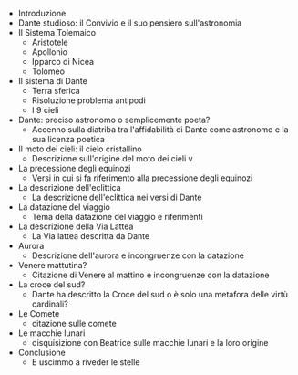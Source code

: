 - Introduzione
- Dante studioso: il Convivio e il suo pensiero sull'astronomia
- Il Sistema Tolemaico
    - Aristotele
    - Apollonio
    - Ipparco di Nicea
    - Tolomeo
- Il sistema di Dante
    - Terra sferica
    - Risoluzione problema antipodi
    - I 9 cieli
- Dante: preciso astronomo o semplicemente poeta?
    - Accenno sulla diatriba tra l'affidabilità di Dante come astronomo e la sua licenza poetica
- Il moto dei cieli: il cielo cristallino
    - Descrizione sull'origine del moto dei cieli v
- La precessione degli equinozi
    - Versi in cui si fa riferimento alla precessione degli equinozi
- La descrizione dell'eclittica
    - La descrizione dell'eclittica nei versi di Dante
- La datazione del viaggio 
    - Tema della datazione del viaggio e riferimenti
- La descrizione della Via Lattea
    - La Via lattea descritta da Dante
- Aurora
    - Descrizione dell'aurora e incongruenze con la datazione
- Venere mattutina?
    - Citazione di Venere al mattino e incongruenze con la datazione
- La croce del sud?
    - Dante ha descritto la Croce del sud o è solo una metafora delle virtù cardinali?
- Le Comete
    - citazione sulle comete
- Le macchie lunari
    - disquisizione con Beatrice sulle macchie lunari e la loro origine
- Conclusione
    - E uscimmo a riveder le stelle
